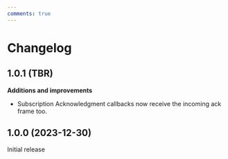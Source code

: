 ```yaml
---
comments: true
---
```


# Changelog

## 1.0.1 (TBR)

__Additions and improvements__

- Subscription Acknowledgment callbacks now receive the incoming ack frame too.

## 1.0.0 (2023-12-30)

Initial release
